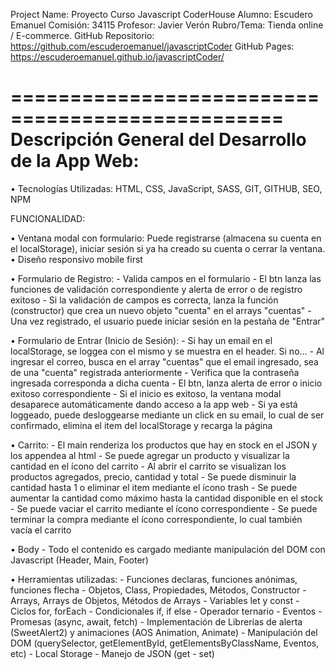 Project Name: Proyecto Curso Javascript CoderHouse
Alumno: Escudero Emanuel
Comisión: 34115
Profesor: Javier Verón
Rubro/Tema: Tienda online / E-commerce.
GitHub Repositorio: https://github.com/escuderoemanuel/javascriptCoder
GitHub Pages: https://escuderoemanuel.github.io/javascriptCoder/


=================================================
Descripción General del Desarrollo de la App Web:
=================================================

• Tecnologías Utilizadas: HTML, CSS, JavaScript, SASS, GIT, GITHUB, SEO, NPM

FUNCIONALIDAD:

• Ventana modal con formulario: Puede registrarse (almacena su cuenta en el localStorage), iniciar sesión si ya ha creado su cuenta o cerrar la ventana.
• Diseño responsivo mobile first

• Formulario de Registro:
    - Valida campos en el formulario
    - El btn lanza las funciones de validación correspondiente y alerta de error o de registro exitoso
    - Si la validación de campos es correcta, lanza la función (constructor) que crea un nuevo objeto "cuenta" en el arrays "cuentas"
    - Una vez registrado, el usuario puede iniciar sesión en la pestaña de "Entrar"

• Formulario de Entrar (Inicio de Sesión):
    - Si hay un email en el localStorage, se loggea con el mismo y se muestra en el header. Si no...
    - Al ingresar el correo, busca en el array "cuentas" que el email ingresado, sea de una "cuenta" registrada anteriormente
    - Verifica que la contraseña ingresada corresponda a dicha cuenta
    - El btn, lanza alerta de error o inicio exitoso correspondiente
    - Si el inicio es exitoso, la ventana modal desaparece automáticamente dando acceso a la app web
    - Si ya está loggeado, puede desloggearse mediante un click en su email, lo cual de ser confirmado, elimina el item del localStorage y recarga la página

• Carrito:
    - El main renderiza los productos que hay en stock en el JSON y los appendea al html
    - Se puede agregar un producto y visualizar la cantidad en el ícono del carrito
    - Al abrir el carrito se visualizan los productos agregados, precio, cantidad y total
    - Se puede disminuir la cantidad hasta 1 o eliminar el item mediante el ícono trash
    - Se puede aumentar la cantidad como máximo hasta la cantidad disponible en el stock
    - Se puede vaciar el carrito mediante el ícono correspondiente
    - Se puede terminar la compra mediante el ícono correspondiente, lo cual también vacía el carrito

• Body
    - Todo el contenido es cargado mediante manipulación del DOM con Javascript (Header, Main, Footer)

• Herramientas utilizadas:
    - Funciones declaras, funciones anónimas, funciones flecha
    - Objetos, Class, Propiedades, Métodos, Constructor
    - Arrays, Arrays de Objetos, Métodos de Arrays
    - Variables let y const
    - Ciclos for, forEach
    - Condicionales if, if else
    - Operador ternario
    - Eventos
    - Promesas (async, await, fetch)
    - Implementación de Librerías de alerta (SweetAlert2) y animaciones (AOS Animation, Animate)
    - Manipulación del DOM (querySelector, getElementById, getElementsByClassName, Eventos, etc)
    - Local Storage
    - Manejo de JSON (get - set)
